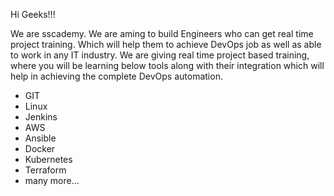Hi Geeks!!!

We are sscademy. We are aming to build Engineers who can get real time project training. Which will help them to achieve DevOps job as well as able to work in any IT industry. We are giving real time project based training, where you will be learning below tools along with their integration which will help in achieving the complete DevOps automation.

- GIT
- Linux
- Jenkins
- AWS
- Ansible 
- Docker 
- Kubernetes
- Terraform
- many more...



